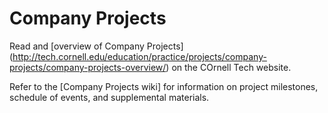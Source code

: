 # Company Projects

Read and [overview of Company Projects] (http://tech.cornell.edu/education/practice/projects/company-projects/company-projects-overview/) on the COrnell Tech website.

Refer to the [Company Projects wiki] for information on project milestones, schedule of events, and supplemental materials.

